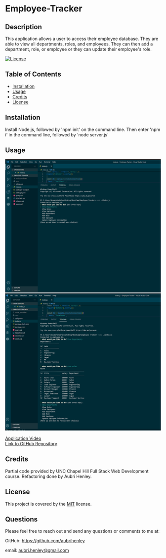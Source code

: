 # Employee-Tracker

  ## Description
  This application allows a user to access their employee database. They are able to view all departments, roles, and employees. They can then add a department, role, or employee or they can update their employee's role.

  [![License](https://img.shields.io/badge/License-MIT-green.svg)](https://choosealicense.com/licenses/mit/)

  ## Table of Contents
- [Installation](#installation)
- [Usage](#usage)
- [Credits](#credits)
- [License](#license)

## Installation
Install Node.js, followed by 'npm init' on the command line. Then enter 'npm i' in the command line, followed by 'node server.js'

## Usage

![Screenshot of App](https://github.com/aubrihenley/Employee-Tracker/blob/main/assets/screenshot1.png)
![Screenshot of App](https://github.com/aubrihenley/Employee-Tracker/blob/main/assets/screenshot2.png)


[Application Video](https://drive.google.com/file/d/12CwW8c576j1ErSD1_fPEc8avfcJJi-dl/view)  
[Link to GitHub Repository](https://github.com/aubrihenley/Employee-Tracker)
 
## Credits
Partial code provided by UNC Chapel Hill Full Stack Web Development course. Refactoring done by Aubri Henley.

## License
This project is covered by the [MIT](https://choosealicense.com/licenses/mit/) license.

## Questions
Please feel free to reach out and send any questions or comments to me at:

GitHub: https://github.com/aubrihenley

email: aubri.henley@gmail.com
